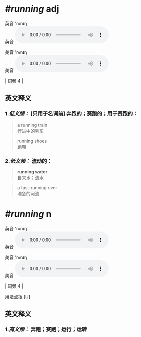 # ***\#running*** adj
英音 'rʌnɪŋ  
英音
<audio src="./media/running-B.aac" controls="controls"></audio>

美音 'rʌnɪŋ  
美音
<audio src="./media/running.aac" controls="controls"></audio>



| 词频 4 |  

英文释义
---
### 1.*低义频：* **[只用于名词前] 奔跑的；赛跑的；用于赛跑的：**  

 > a running train   
 > 行进中的列车    

 > running shoes  
 > 跑鞋    

### 2.*低义频：* **流动的：**  

 > **running water**   
 > 自来水；流水    

 > a fast-running river   
 > 湍急的河流    


# ***\#running*** n
英音 'rʌnɪŋ  
英音
<audio src="./media/running-B.aac" controls="controls"></audio>

美音 'rʌnɪŋ  
美音
<audio src="./media/running.aac" controls="controls"></audio>



| 词频 4 |  

用法点拨  [U]

英文释义
---
### 1.*高义频：* **奔跑；赛跑；运行；运转**  


